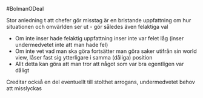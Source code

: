 #BolmanODeal 

Stor anledning t att chefer gör misstag är en bristande uppfattning om hur situationen och omvärlden ser ut - gör således även felaktiga val
- Om inte inser hade felaktig uppfattning inser inte var felet låg (inser undermedvetet inte att man hade fel)
- Om inte vet vad man ska göra fortsätter man göra saker utifrån sin world view, låser fast sig ytterligare i samma (dåliga) position
- Allt detta kan göra att man tror att något som var bra egentligen var dåligt

Creditar också en del eventuellt till stolthet arrogans, undermedvetet behov att misslyckas